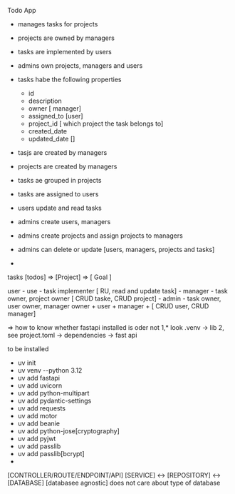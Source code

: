 Todo App

- manages tasks for projects
- projects are owned by managers
- tasks are implemented by users
- admins own projects, managers and users
- tasks habe the following properties
  - id
  - description
  - owner [ manager]
  - assigned_to [user]
  - project_id [ which project the task belongs to]
  - created_date
  - updated_date []

- tasjs are created by managers
- projects are created by managers
- tasks ae grouped in projects
- tasks are assigned to users
- users update and read tasks
- admins create users, managers
- admins create projects and assign projects to managers
- admins can delete or update [users, managers, projects and tasks]
-
  
tasks [todos] => [Project] => [ Goal ]

user - use - task implementer [ RU, read and update task]
     - manager - task owner, project owner [ CRUD taske, CRUD project]
     - admin - task owner, user owner, manager owner + user + manager + [ CRUD user, CRUD manager]

=> how to know whether fastapi installed is oder not
        1,* look .venv -> lib
        2, see project.toml -> dependencies -> fast api

to be installed

- uv init
- uv venv --python 3.12
- uv add fastapi
- uv add uvicorn
- uv add python-multipart
- uv add pydantic-settings
- uv add requests
- uv add motor
- uv add beanie
- uv add python-jose[cryptography]
- uv add pyjwt
- uv add passlib
- uv add passlib[bcrypt]
- 




[CONTROLLER/ROUTE/ENDPOINT/API]  [SERVICE]    <->    [REPOSITORY]  <-> [DATABASE]
[databasee agnostic]
does not care about type of database